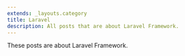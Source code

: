```yaml
---
extends: _layouts.category
title: Laravel
description: All posts that are about Laravel Framework.
---
```


These posts are about Laravel Framework.
